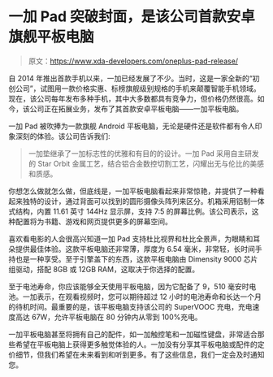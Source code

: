 # 一加 Pad 突破封面，是该公司首款安卓旗舰平板电脑

> 原文：<https://www.xda-developers.com/oneplus-pad-release/>

自 2014 年推出首款手机以来，一加已经发展了不少。当时，这是一家全新的“初创公司”，试图用一款价格实惠、标榜旗舰级别规格的手机来颠覆智能手机领域。现在，该公司每年发布多种手机，其中大多数都具有竞争力，但价格仍然很高。如今，该公司正在拓展业务，发布了其首款安卓平板电脑——一加平板电脑。

一加 Pad 被吹捧为一款旗舰 Android 平板电脑，无论是硬件还是软件都有令人印象深刻的体验。该公司告诉我们:

> 一加垫继承了一加标志性的优雅和有目的的设计。一加 Pad 采用自主研发的 Star Orbit 金属工艺，结合铝合金数控切割工艺，闪耀出无与伦比的美感和质感。

你想怎么做就怎么做，但底线是，一加平板电脑看起来非常惊艳，并提供了一种看起来独特的设计，通过背面可以找到的圆形摄像头阵列来区分。机箱采用铝制一体式结构，内置 11.61 英寸 144Hz 显示屏，支持 7:5 的屏幕比例。该公司表示，这种配置将为书籍、游戏和网页提供更多的屏幕空间。

喜欢看电影的人会很高兴知道一加 Pad 支持杜比视界和杜比全景声，为眼睛和耳朵提供最佳体验。这款平板电脑还非常薄，厚度为 6.54 毫米，非常轻，长时间手持也是一种享受。至于引擎盖下的东西，这款平板电脑由 Dimensity 9000 芯片组驱动，搭配 8GB 或 12GB RAM，这取决于你选择的配置。

至于电池寿命，你应该能够全天使用平板电脑，因为它配备了 9，510 毫安时电池。一加表示，在观看视频时，您可以期待超过 12 小时的电池寿命和长达一个月的待机时间。最重要的是，该平板电脑支持该公司的 SuperVOOC 充电，充电速度高达 67W，允许平板电脑在 80 分钟内从零到 100%充电。

一加平板电脑甚至将拥有自己的配件，如一加触控笔和一加磁性键盘，非常适合那些希望在平板电脑上获得更多触觉体验的人。一加没有分享其平板电脑或配件的定价细节，但我们希望在未来看到和听到更多。有了这些信息，我们一定会及时通知您。